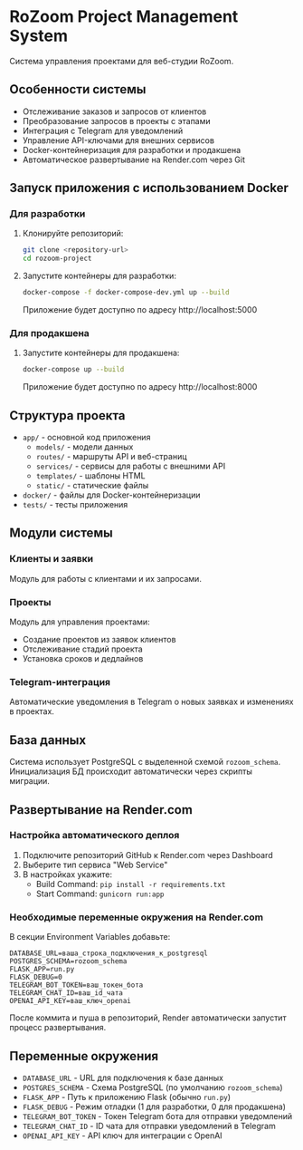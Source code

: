 ﻿# RoZoom Project Management System

Система управления проектами для веб-студии RoZoom.

## Особенности системы

- Отслеживание заказов и запросов от клиентов
- Преобразование запросов в проекты с этапами
- Интеграция с Telegram для уведомлений
- Управление API-ключами для внешних сервисов
- Docker-контейнеризация для разработки и продакшена
- Автоматическое развертывание на Render.com через Git

## Запуск приложения с использованием Docker

### Для разработки

1. Клонируйте репозиторий:
   ```bash
   git clone <repository-url>
   cd rozoom-project
   ```

2. Запустите контейнеры для разработки:
   ```bash
   docker-compose -f docker-compose-dev.yml up --build
   ```

   Приложение будет доступно по адресу http://localhost:5000

### Для продакшена

1. Запустите контейнеры для продакшена:
   ```bash
   docker-compose up --build
   ```

   Приложение будет доступно по адресу http://localhost:8000

## Структура проекта

- `app/` - основной код приложения
  - `models/` - модели данных
  - `routes/` - маршруты API и веб-страниц
  - `services/` - сервисы для работы с внешними API
  - `templates/` - шаблоны HTML
  - `static/` - статические файлы
- `docker/` - файлы для Docker-контейнеризации
- `tests/` - тесты приложения

## Модули системы

### Клиенты и заявки

Модуль для работы с клиентами и их запросами.

### Проекты

Модуль для управления проектами:
- Создание проектов из заявок клиентов
- Отслеживание стадий проекта
- Установка сроков и дедлайнов

### Telegram-интеграция

Автоматические уведомления в Telegram о новых заявках и изменениях в проектах.

## База данных

Система использует PostgreSQL с выделенной схемой `rozoom_schema`. Инициализация БД происходит автоматически через скрипты миграции.

## Развертывание на Render.com

### Настройка автоматического деплоя

1. Подключите репозиторий GitHub к Render.com через Dashboard
2. Выберите тип сервиса "Web Service"
3. В настройках укажите:
   - Build Command: `pip install -r requirements.txt`
   - Start Command: `gunicorn run:app`

### Необходимые переменные окружения на Render.com

В секции Environment Variables добавьте:
```
DATABASE_URL=ваша_строка_подключения_к_postgresql
POSTGRES_SCHEMA=rozoom_schema
FLASK_APP=run.py
FLASK_DEBUG=0
TELEGRAM_BOT_TOKEN=ваш_токен_бота
TELEGRAM_CHAT_ID=ваш_id_чата
OPENAI_API_KEY=ваш_ключ_openai
```

После коммита и пуша в репозиторий, Render автоматически запустит процесс развертывания.

## Переменные окружения

- `DATABASE_URL` - URL для подключения к базе данных
- `POSTGRES_SCHEMA` - Схема PostgreSQL (по умолчанию `rozoom_schema`)
- `FLASK_APP` - Путь к приложению Flask (обычно `run.py`)
- `FLASK_DEBUG` - Режим отладки (1 для разработки, 0 для продакшена)
- `TELEGRAM_BOT_TOKEN` - Токен Telegram бота для отправки уведомлений
- `TELEGRAM_CHAT_ID` - ID чата для отправки уведомлений в Telegram
- `OPENAI_API_KEY` - API ключ для интеграции с OpenAI
